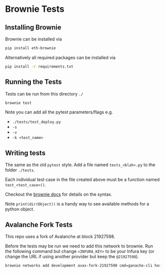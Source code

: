 # Brownie Tests

## Installing Brownie

Brownie can be installed via

```sh
pip install eth-brownie
```

Alternatively all required packages can be installed via

```sh
pip install -r requirements.txt
```

## Running the Tests

Tests can be run from this directory `./`

```sh
brownie test
```

Note you can add all the pytest parameters/flags e.g.

* `./tests/test_deploy.py`
* `-s`
* `-v`
* `-k <test_name>`

## Writing tests

The same as the old `pytest` style. Add a file named `tests_<blah>.py`
to the folder `./tests`.

Each individual test case in the file created above must be a function named
`test_<test_case>()`.

Checkout the [brownie docs](https://eth-brownie.readthedocs.io/en/stable/tests-pytest-intro.html)
for details on the syntax.

Note `print(dir(Object))` is a handy way to see available methods for a python object.

## Avalanche Fork Tests

This repo uses a fork of Avalanche at block 21927598.

Before the tests may be run we need to add this network to brownie.
Run the following command but change `<INFURA_KEY>` to be your Infura key (or change the URL if using another provider but keep the `@21927598`).

```sh
brownie networks add development avax-fork-21927598 cmd=ganache-cli host=http://127.0.0.1 fork=https://avalanche-mainnet.infura.io/v3/<INFURA_KEY>@21927598 accounts=10 mnemonic=brownie port=8545
```
